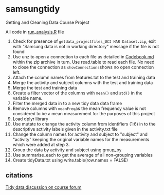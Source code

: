 # samsungtidy
Getting and Cleaning Data Course Project

All code in [run_analysis.R](https://github.com/dst1202/samsungtidy/blob/master/run_analysis.R) file

1. Check for presence of `getdata_projectfiles_UCI HAR Dataset.zip`, exit with "Samsung data is not in working directory" message if the file is not found
2. Use unz to open a connection to each file as detailed in [Codebook.md](https://github.com/dst1202/samsungtidy/blob/master/CodeBook.md) within the zip archive in turn. Use read.table to read each file. No need to close the connection as `showConnections`shows no open connection left.
3. Attach the column names from features.txt to the test and training data
4. Merge the activity and subject columns with the test and training data
5. Merge the test and training data
6. Create a filter vector of the columns with `mean()` and `std()` in the variable name. 
7. Filter the merged data in to a new tidy data data frame 
8. Remove columns with `meanFreq`as the mean frequency value is not considered to be a mean measurement for the purposes of this project
9. Load dplyr library
10. Use mutate to change the activity column from identifiers (1:6) in to the descriptive activity labels given in the activity.txt file
11. Change the column names for activity and subject to "subject" and "activity" keeping the original variable names for the measurements which were added at step 3. 
12. Group the data by activity and subject using group_by
13. Use summarise_each to get the average of all non-grouping variables
14. Create tidyData.txt using write.table(row.names = FALSE)

## citations
[Tidy data discussion on course forum](https://class.coursera.org/getdata-013/forum/thread?thread_id=31)
